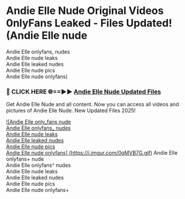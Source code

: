 # Andie Elle Nude Original Videos 0nlyFans Leaked - Files Updated! (Andie Elle nude<br>

Andie Elle onlyfans, nudes<br>
Andie Elle nude leaks<br>
Andie Elle leaked nudes<br>
Andie Elle nude pics<br>
Andie Elle nude onlyfans)

<h3>🔴 CLICK HERE 🌐==►► <a href="https://tinyurl.com/leaks-videos" rel="nofollow">Andie Elle Nude Updated Files</a></h3>

Get Andie Elle Nude and all content. Now you can access all videos and pictures of Andie Elle Nude. New Updated Files 2025!

[![Andie Elle only_fans nude<br>
Andie Elle onlyfans_ nudes<br>
Andie Elle nude leaks<br>
Andie Elle leaked nudes<br>
Andie Elle nude pics<br>
Andie Elle nude onlyfans]
(https://i.imgur.com/0qMVB7G.gif)](https://tinyurl.com/leaks-videos)
Andie Elle onlyfans+ nude<br>
Andie Elle onlyfans^ nudes<br>
Andie Elle nude leaks<br>
Andie Elle leaked nudes<br>
Andie Elle nude pics<br>
Andie Elle nude onlyfans+